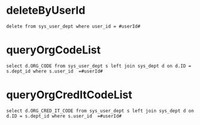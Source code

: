 deleteByUserId
===
	delete from sys_user_dept where user_id = #userId#
queryOrgCodeList
=== 
    select d.ORG_CODE from sys_user_dept s left join sys_dept d on d.ID = s.dept_id where s.user_id  =#userId#

queryOrgCredItCodeList
=== 
    select d.ORG_CRED_IT_CODE from sys_user_dept s left join sys_dept d on d.ID = s.dept_id where s.user_id  =#userId#
